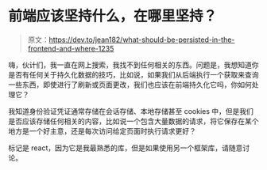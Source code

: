# 前端应该坚持什么，在哪里坚持？

> 原文：<https://dev.to/jean182/what-should-be-persisted-in-the-frontend-and-where-1235>

嗨，伙计们，我一直在网上搜索，我找不到任何相关的东西。问题是，我想知道你是否有任何关于持久化数据的技巧，比如说，如果我们从后端执行一个获取来查询一些东西，即使进行了刷新或页面更改，我们也应该在前端持久化它吗，你如何处理它？

我知道身份验证凭证通常存储在会话存储、本地存储甚至 cookies 中，但是我们是否应该存储任何相关的内容，比如说一个包含大量数据的请求，将它保存在某个地方是一个好主意，还是每次访问给定页面时执行请求更好？

标记是 react，因为它是我最熟悉的库，但是如果使用另一个框架库，请随意讨论。